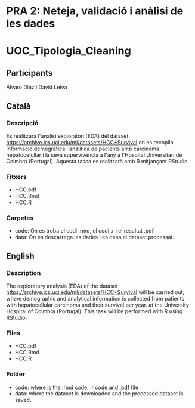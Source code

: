 # PRA 2: Neteja, validació i anàlisi de les dades
# UOC_Tipologia_Cleaning

## Participants

Álvaro Díaz i David Leiva

## Català
### Descripció

Es realitzarà l'anàlisi exploratori (EDA) del dataset https://archive.ics.uci.edu/ml/datasets/HCC+Survival on es recopila informació demogràfica i analítica de pacients amb carcinoma hepatocelullar i la seva supervivència a l'any a l'Hospital Universitari de Coimbra (Portugal).
Aquesta tasca es realitzarà amb R mitjançant RStudio.

### Fitxers

* HCC.pdf
* HCC.Rmd
* HCC.R

### Carpetes
* code: On es troba el codi .rmd, el codi .r i el resultat .pdf
* data: On es descarrega les dades i es desa el dataset processat. 

## English
### Description

The exploratory analysis (EDA) of the dataset https://archive.ics.uci.edu/ml/datasets/HCC+Survival will be carried out, where demographic and analytical information is collected from patients with hepatocellular carcinoma and their survival per year. at the University Hospital of Coimbra (Portugal).
This task will be performed with R using RStudio.

### Files

* HCC.pdf
* HCC.Rmd
* HCC.R

### Folder
* code: where is the .rmd code, .r code and .pdf file
* data: where the dataset is downloaded and the processed dataset is saved.
